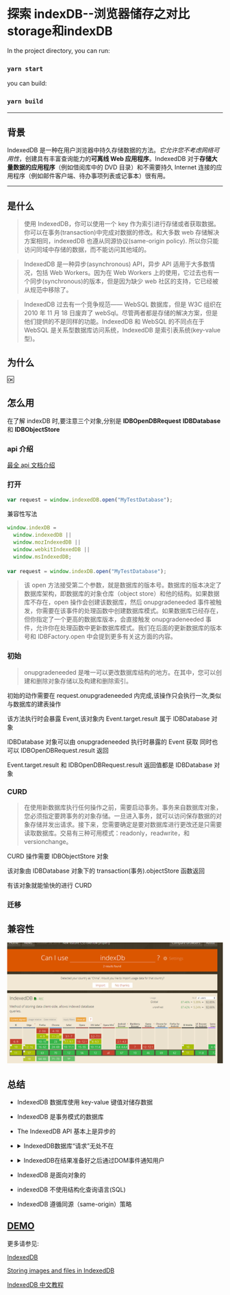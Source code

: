 # 探索 indexDB--浏览器储存之对比**storage**和**indexDB**

In the project directory, you can run:

### `yarn start`

you can build:

### `yarn build`

---

## 背景

IndexedDB 是一种在用户浏览器中持久存储数据的方法。_它允许您不考虑网络可用性_，创建具有丰富查询能力的**可离线 Web 应用程序**。IndexedDB 对于**存储大量数据的应用程序**（例如借阅库中的 DVD 目录）和不需要持久 Internet 连接的应用程序（例如邮件客户端、待办事项列表或记事本）很有用。

---

## 是什么

> 使用 IndexedDB，你可以使用一个 key 作为索引进行存储或者获取数据。 你可以在事务(transaction)中完成对数据的修改。和大多数 web 存储解决方案相同，indexedDB 也遵从同源协议(same-origin policy). 所以你只能访问同域中存储的数据，而不能访问其他域的。

> IndexedDB 是一种异步(asynchronous) API，异步 API 适用于大多数情况，包括 Web Workers。因为在 Web Workers 上的使用，它过去也有一个同步(synchronous)的版本，但是因为缺少 web 社区的支持，它已经被从规范中移除了。

> IndexedDB 过去有一个竞争规范—— WebSQL 数据库，但是 W3C 组织在 2010 年 11 月 18 日废弃了 webSql。尽管两者都是存储的解决方案，但是他们提供的不是同样的功能。IndexedDB 和 WebSQL 的不同点在于 WebSQL 是关系型数据库访问系统，IndexedDB 是索引表系统(key-value 型)。

## 为什么

🆗

## 怎么用

在了解 indexDB 时,要注意三个对象,分别是 **IDBOpenDBRequest** **IDBDatabase** 和 **IDBObjectStore**

### api 介绍

[最全 api 文档介绍]('https://developer.mozilla.org/zh-CN/docs/Web/API/IndexedDB_API')

### 打开

```js
var request = window.indexedDB.open("MyTestDatabase");
```

兼容性写法

```js
window.indexDB =
  window.indexedDB ||
  window.mozIndexedDB ||
  window.webkitIndexedDB ||
  window.msIndexedDB;

var request = window.indexDB.open("MyTestDatabase");
```

> 该 open 方法接受第二个参数，就是数据库的版本号。数据库的版本决定了数据库架构，即数据库的对象仓库（object store）和他的结构。如果数据库不存在，open 操作会创建该数据库，然后 onupgradeneeded 事件被触发，你需要在该事件的处理函数中创建数据库模式。如果数据库已经存在，但你指定了一个更高的数据库版本，会直接触发 onupgradeneeded 事件，允许你在处理函数中更新数据库模式。我们在后面的更新数据库的版本号和 IDBFactory.open 中会提到更多有关这方面的内容。

### 初始

> onupgradeneeded 是唯一可以更改数据库结构的地方。在其中，您可以创建和删除对象存储以及构建和删除索引。

初始的动作需要在 request.onupgradeneeded 内完成,该操作只会执行一次,类似与数据库的建表操作

该方法执行时会暴露 Event,该对象内 Event.target.result 属于 IDBDatabase 对象

IDBDatabase 对象可以由 onupgradeneeded 执行时暴露的 Event 获取 同时也可以 IDBOpenDBRequest.result 返回

Event.target.result 和 IDBOpenDBRequest.result 返回值都是 IDBDatabase 对象

### CURD

> 在使用新数据库执行任何操作之前，需要启动事务。事务来自数据库对象，您必须指定要跨事务的对象存储。一旦进入事务，就可以访问保存数据的对象存储并发出请求。接下来，您需要确定是要对数据库进行更改还是只需要读取数据库。交易有三种可用模式：readonly，readwrite，和 versionchange。

CURD 操作需要 IDBObjectStore 对象

该对象由 IDBDatabase 对象下的 transaction(事务).objectStore 函数返回

有该对象就能愉快的进行 CURD

### 迁移

## 兼容性

![caniuse](/caniuse.jpg)

## 总结

- IndexedDB 数据库使用 key-value 键值对储存数据
- IndexedDB 是事务模式的数据库
- The IndexedDB API 基本上是异步的
- <details>
  <summary>IndexedDB数据库“请求”无处不在</summary>

  > 我们上边提到，数据库“请求”负责接受成功或失败的 DOM 事件。每一个“请求”都包含 onsuccess 和 onerror 事件属性，同时你还对“事件”调用 addEventListener()和 removeEventListener()。“请求”还包括 readyState，result 和 errorCode 属性，用来表示“请求”的状态。result 属性尤其神奇，他可以根据“请求”生成的方式变成不同的东西，例如：IDBCursor 实例、刚插入数据库的数值对应的键值（key）等。

  </details>

* <details>
  <summary>IndexedDB在结果准备好之后通过DOM事件通知用户</summary>

  > DOM 事件总是有一个类型（type）属性（在 IndexedDB 中，该属性通常设置为 success 或 error）。DOM 事件还有一个目标（target）属性，用来告诉事件是被谁触发的。通常情况下，目标（target）属性是数据库操作生成的 IDBRequest。成功（success）事件不弹出提示并且不能撤销，错误（error）事件会弹出提示且可以撤销。这一点是非常重要的，因为除非错误事件被撤销，否则他们会终止所在的任何事务。

  </details>

* IndexedDB 是面向对象的
* indexedDB 不使用结构化查询语言(SQL)
* IndexedDB 遵循同源（same-origin）策略

## [**DEMO**](https://gitee.com/Hzyhhh/indexDB)

更多请参见:

[IndexedDB](https://developer.mozilla.org/zh-CN/docs/Web/API/IndexedDB_API)

[Storing images and files in IndexedDB](https://hacks.mozilla.org/2012/02/storing-images-and-files-in-indexeddb/)

[IndexedDB 中文教程](https://www.tangshuang.net/3735.html)
